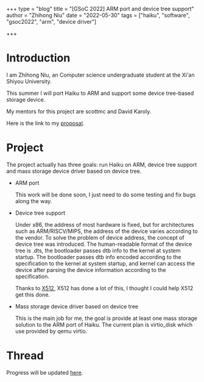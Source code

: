 +++
type = "blog"
title = "[GSoC 2022] ARM port and device tree support"
author = "Zhihong Niu"
date = "2022-05-30"
tags = ["haiku", "software", "gsoc2022", "arm", "device driver"]

+++

# Introduction

I am Zhihong Niu, an Computer science undergraduate student at the Xi'an Shiyou University.

This summer I will port Haiku to ARM and support some device tree-based storage device.

My mentors for this project are scottmc and David Karoly.

Here is the link to my [proposal](https://github.com/MRNIU/gsoc2022_haiku).

# Project

The project actually has three goals: run Haiku on ARM, device tree support and mass storage device driver based on device tree.

- ARM port

    This work will be done soon, I just need to do some testing and fix bugs along the way.

- Device tree support

    Under x86, the address of most hardware is fixed, but for architectures such as ARM/RISCV/MIPS, the address of the device varies according to the vendor. To solve the problem of device address, the concept of device tree was introduced. The human-readable format of the device tree is .dts, the bootloader passes dtb info to the kernel at system startup. The bootloader passes dtb info encoded according to the specification to the kernel at system startup, and kernel can access the device after parsing the device information according to the specification.

    Thanks to [X512](https://discuss.haiku-os.org/u/X512), X512 has done a lot of this, I thought I could help X512 get this done.

- Mass storage device driver based on device tree

    This is the main job for me, the goal is provide at least one mass storage solution to the ARM port of Haiku. The current plan is virtio_disk which use provided by qemu virtio.

# Thread

Progress will be updated [here](https://discuss.haiku-os.org/t/gsoc2022-arm-port-and-device-tree-support/12036).

